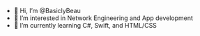 - 👋 Hi, I’m @BasiclyBeau
- 👀 I’m interested in Network Engineering and App development
- 🌱 I’m currently learning C#, Swift, and HTML/CSS
